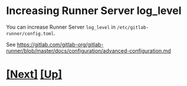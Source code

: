 # Increasing Runner Server log_level

You can increase Runner Server `log_level` in `/etc/gitlab-runner/config.toml`.

See https://gitlab.com/gitlab-org/gitlab-runner/blob/master/docs/configuration/advanced-configuration.md

# [[Next]](110-gitlab-logs.md) [[Up]](README.md)

